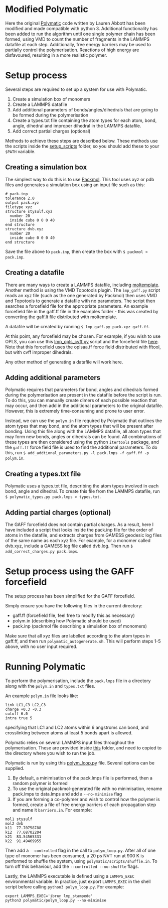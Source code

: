# Modified Polymatic

Here the original [Polymatic](https://nanohub.org/resources/17278) code written
by Lauren Abbott has been modified and made compatible with python 3. Additional
functionality has been added to run the algorithm until one single polymer chain
has been formed, using VMD to count the number of fragments in the LAMMPS
datafile at each step.
Additionally, free energy barriers may be used to partially control the
polymerisation. Reactions of high energy are disfavoured, resulting in a more realistic polymer.

# Setup process

Several steps are required to set up a system for use with Polymatic.
1) Create a simulation box of monomers
2) Create a LAMMPS datafile
3) Add additional parameters of bonds/angles/dihedrals that are going to be
   formed during the polymerisation
4) Create a types.txt file containing the atom types for each atom, bond, angle,
   dihedral and improper dihedral in the LAMMPS datafile.
5) Add correct partial charges (optional)

Methods to achieve these steps are described below. These methods use the
scripts inside the [setup_scripts](setup_scripts) folder, so you should add these to your `$PATH`
variable.

## Creating a simulation box

The simplest way to do this is to use
[Packmol](http://leandro.iqm.unicamp.br/m3g/packmol/home.shtml). This tool uses
xyz or pdb files and generates a simulation box using an input file such as
this:

```
# pack.inp
tolerance 2.0
output pack.xyz
filetype xyz
structure stysulf.xyz
  number 20
  inside cube 0 0 0 40
end structure
structure dvb.xyz
  number 20
  inside cube 0 0 0 40
end structure
```

Save the file above to `pack.inp`, then create the box with `$ packmol < pack.inp`.

## Creating a datafile

There are many ways to create a LAMMPS datafile, including
[moltemplate](https://www.moltemplate.org/). Another method is using the VMD
Topotools plugin. The `lmp_gaff.py` script reads an xyz file (such as the one
generated by Packmol) then uses VMD and
Topotools to generate a datafile with no parameters. The script then searches a
forcefield file for the appropriate parameters. An example forcefield file in
the gaff.ff file in the examples folder - this was created by converting the
gaff.lt file distributed with moltemplate.  

A datafile will be created by running `$ lmp_gaff.py pack.xyz gaff.ff`.

At this point, any forcefield may be chosen. For example, if you wish to use
OPLS, you can use this [lmp_opls_cvff.py](https://github.com/tommason14/scripts/blob/master/chem/lammps/create_opls_jobs/lmp_opls_cvff.py) script and the forcefield file [here](https://github.com/tommason14/scripts/blob/master/chem/lammps/create_opls_jobs/via-topotools).
Note that this forcefield uses the oplsaa.ff force field distributed with
fftool, but with cvff improper dihedrals.

Any other method of generating a datafile will work here.

## Adding additional parameters

Polymatic requires that parameters for bond, angles and dihedrals formed during
the polymerisation are present in the datafile before the script is run. To do
this, you can manually create dimers of each possible reaction that may occur,
and then add in the additional parameters to the original datafile.
However, this is extremely time-consuming and prone to user error.

Instead, we can use the `polym.in` file required by Polymatic that outlines the
atom types that may bond, and the atom types that will be present after bonding.
Using this file along with the LAMMPS datafile, all atom types that may form new
bonds, angles or dihedrals can be found. All combinations of these types are
then considered using the python `itertools` package, and the `gaff.ff` force
field file is used to find the additional
parameters.
To do this, run `$ add_addtional_parameters.py -l pack.lmps -f gaff.ff -p polym.in`.

## Creating a types.txt file

Polymatic uses a types.txt file, describing the atom types involved in each
bond, angle and dihedral. To create this file from the LAMMPS datafile, run `$
polymatic_types.py pack.lmps > types.txt`.

## Adding partial charges (optional)

The GAFF forcefield does not contain partial charges. As a result, here I have
included a script that looks inside the pack.inp file for the order of atoms in
the datafile, and extracts charges from GAMESS geodesic log files of the same
name as each xyz file. 
For example, for a monomer called dvb.xyz, include a GAMESS log file 
called dvb.log.
Then run `$ add_correct_charges.py pack.lmps`. 

# Setup process using the GAFF forcefield

The setup process has been simplified for the GAFF forcefield.

Simply ensure you have the following files in the current directory:

- gaff.ff (forcefield file, feel free to modify this as necessary)
- polym.in (describing how Polymatic should be used)
- pack.inp (packmol file describing a simulation box of monomers)

Make sure that all xyz files are labelled according to the atom types in
gaff.ff, and then run `polymatic_autogenerate.sh`. This will perform steps 1-5
above, with no user input required.

# Running Polymatic

To perform the polymerisation, include the `pack.lmps` file in a directory along
with the `polym.in` and `types.txt` files.

An example `polym.in` file looks like:

```
link LC1,C3 LC2,C3
charge +0.3 -0.3
cutoff 6.0
intra true 5
```

specifying that LC1 and LC2 atoms within 6 angstroms can bond, and crosslinking between atoms at least 5 bonds apart is allowed.

Polymatic relies on several LAMMPS input files throughout the polymerisation.
These are provided inside [this](polymatic/scripts) folder, and need to copied
to the directory where you wish to run the job.

Polymatic is run by using this [polym_loop.py](polymatic/polym_loop.py) file.
Several options can be supplied. 

1. By default, a minimisation of the pack.lmps file is performed, then a
   random polymer is formed
2. To use the original packmol-generated file with no minimisation, rename
   pack.lmps to data.lmps and add a `--no-minimise` flag
3. If you are forming a co-polymer and wish to control how the polymer is
   formed, create a file of free energy barriers of each propagation step 
   and name it `barriers.in`. 
   For example: 

```
mol1 stysulf    
mol2 dvb        
k11  77.70758788
k12  77.68702204
k21  83.54565331
k22  91.49469955
   ```
   
   Then add a `--controlled` flag in the call to
   `polym_loop.py`.
   After all of one type of monomer has been consumed, a 20 ps NVT run at 900 K
   is performed to shuffle the system, using `polymatic/scripts/shuffle.in`. To
   turn off this behaviour, add the `--controlled --no-shuffle` flags.

Lastly, the LAMMPS executable is defined using a `LAMMPS_EXEC` environmental
variable. In practice, just export `LAMMPS_EXEC` in the shell script before
calling `python3 polym_loop.py`.
For example:

```
export LAMMPS_EXEC='ibrun lmp_stampede'
python3 polymatic/polym_loop.py --no-minimise
```

